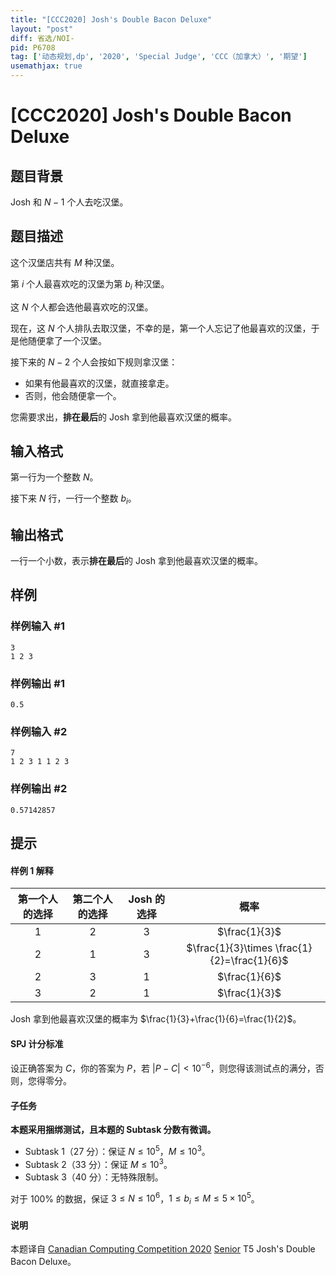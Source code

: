 ```yaml
---
title: "[CCC2020] Josh's Double Bacon Deluxe"
layout: "post"
diff: 省选/NOI-
pid: P6708
tag: ['动态规划,dp', '2020', 'Special Judge', 'CCC（加拿大）', '期望']
usemathjax: true
---
```


# [CCC2020] Josh's Double Bacon Deluxe
## 题目背景

Josh 和 $N-1$ 个人去吃汉堡。
## 题目描述

这个汉堡店共有 $M$ 种汉堡。

第 $i$ 个人最喜欢吃的汉堡为第 $b_i$ 种汉堡。

这 $N$ 个人都会选他最喜欢吃的汉堡。

现在，这 $N$ 个人排队去取汉堡，不幸的是，第一个人忘记了他最喜欢的汉堡，于是他随便拿了一个汉堡。

接下来的 $N-2$ 个人会按如下规则拿汉堡：
- 如果有他最喜欢的汉堡，就直接拿走。
- 否则，他会随便拿一个。

您需要求出，**排在最后**的 Josh 拿到他最喜欢汉堡的概率。
## 输入格式

第一行为一个整数 $N$。

接下来 $N$ 行，一行一个整数 $b_i$。
## 输出格式

一行一个小数，表示**排在最后**的 Josh 拿到他最喜欢汉堡的概率。
## 样例

### 样例输入 #1
```
3
1 2 3

```
### 样例输出 #1
```
0.5
```
### 样例输入 #2
```
7
1 2 3 1 1 2 3
```
### 样例输出 #2
```
0.57142857
```
## 提示

#### 样例 1 解释
| 第一个人的选择 | 第二个人的选择 | Josh 的选择 | 概率 |
| :----------: | :----------: | :----------: | :----------: |
| $1$ | $2$ | $3$ | $\frac{1}{3}$ |
| $2$ | $1$ | $3$ | $\frac{1}{3}\times \frac{1}{2}=\frac{1}{6}$ |
| $2$ | $3$ | $1$ | $\frac{1}{6}$ |
| $3$ | $2$ | $1$ | $\frac{1}{3}$ |

Josh 拿到他最喜欢汉堡的概率为 $\frac{1}{3}+\frac{1}{6}=\frac{1}{2}$。

#### SPJ 计分标准
设正确答案为 $C$，你的答案为 $P$，若 $\lvert P-C\rvert <10^{-6}$，则您得该测试点的满分，否则，您得零分。

#### 子任务
**本题采用捆绑测试，且本题的 Subtask 分数有微调。**
- Subtask 1（$27$ 分）：保证 $N\le 10^5$，$M\le 10^3$。
- Subtask 2（$33$ 分）：保证 $M\le 10^3$。
- Subtask 3（$40$ 分）：无特殊限制。

对于 $100\%$ 的数据，保证 $3\le N\le 10^6$，$1\le b_i\le M\le 5\times 10^5$。

#### 说明
本题译自 [Canadian Computing Competition 2020](https://cemc.math.uwaterloo.ca/contests/computing/2020/) [Senior](https://cemc.math.uwaterloo.ca/contests/computing/2020/ccc/seniorEF.pdf) T5 Josh's Double Bacon Deluxe。
